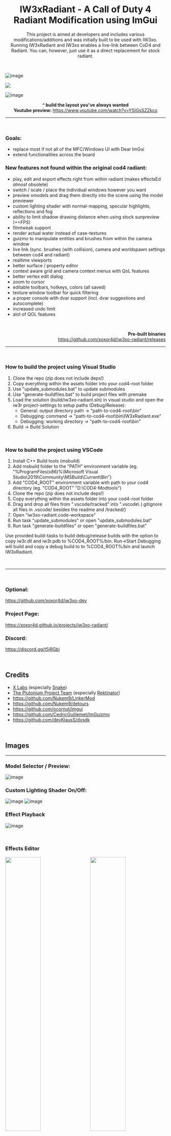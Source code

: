 <h1 align="center">IW3xRadiant - A Call of Duty 4 Radiant Modification using ImGui</h3>

<p align="center">
This project is aimed at developers and includes various modifications/additions and was initially built to be used with IW3xo.
Running IW3xRadiant and IW3xo enables a live-link between CoD4 and Radiant. You can, however, just use it as a direct replacement for stock radiant.
</p>

<br>

![image](https://user-images.githubusercontent.com/45299104/143088571-8a392c17-ed21-4639-9afb-f4fa492e3fca.jpg)

![](readme/effects.gif)

![image](readme/feat_ui.gif)

<p align="center">
	<b>^ build the layout you've always wanted</b><br>
    <b>Youtube preview: </b>
    <a href="https://www.youtube.com/watch?v=YSIGsSZZkco">https://www.youtube.com/watch?v=YSIGsSZZkco</a><br>
</p>

___

<br>

### Goals:
- replace most if not all of the MFC/Windows UI with Dear ImGui
- extend functionalities across the board

### New features not found within the original cod4 radiant:
- play, edit and export effects right from within radiant (makes effectsEd _almost_ obsolete)
- switch / scale / place the individual windows however you want
- preview xmodels and drag them directly into the scene using the model previewer
- custom lighting shader with normal-mapping, specular highlights, reflections and fog
- ability to limit shadow drawing distance when using stock sunpreview (++FPS)
- filmtweak support
- render actual water instead of case-textures 
- guizmo to manipulate entities and brushes from within the camera window
- live link (sync. brushes (with collision), camera and worldspawn settings between cod4 and radiant)
- realtime viewports
- better surface / property editor
- context aware grid and camera context menus with QoL features
- better vertex edit dialog
- zoom to cursor
- editable toolbars, hotkeys, colors (all saved)
- texture window toolbar for quick filtering
- a proper console with dvar support (incl. dvar suggestions and autocomplete)
- increased undo limit
- alot of QOL features

<br>

<p align="right">
	<b>Pre-built binaries</b><br>
    <a href="https://github.com/xoxor4d/iw3xo-radiant/releases">https://github.com/xoxor4d/iw3xo-radiant/releases</a><br>
</p>


___

<br>

### How to build the project using Visual Studio
1. Clone the repo (zip does not include deps!)
2. Copy everything within the assets folder into your cod4-root folder
3. Use "update_submodules.bat" to update submodules
4. Use "generate-buildfiles.bat" to build project files with premake
5. Load the solution (build/iw3xo-radiant.sln) in visual studio and open the iw3r project-settings to setup paths (Debug/Release):
   - General:   output directory path -> "path-to-cod4-root\bin\"
   - Debugging: command -> "path-to-cod4-root\bin\IW3xRadiant.exe"
   - Debugging: working directory -> "path-to-cod4-root\bin\"
6. Build -> Build Solution

<br>

### How to build the project using VSCode
1. Install C++ Build tools (msbuild)
2. Add msbuild folder to the "PATH" environment variable (eg. "%ProgramFiles(x86)%\Microsoft Visual Studio\2019\Community\MSBuild\Current\Bin")
3. Add "COD4_ROOT" environment variable with path to your cod4 directory (eg. "COD4_ROOT" "D:\COD4-Modtools")
4. Clone the repo (zip does not include deps!)
5. Copy everything within the assets folder into your cod4-root folder
6. Drag and drop all files from ".vscode/tracked\" into ".vscode\ (.gitignore all files in .vscode/ besides the readme and /tracked/)
7. Open "iw3xo-radiant.code-workspace" 
8. Run task "update_submodules" or open "update_submodules.bat"
9. Run task "generate-buildfiles" or open "generate-buildfiles.bat"

Use provided build-tasks to build debug/release builds with the option to copy iw3r.dll and iw3r.pdb to %COD4_ROOT%/bin.
Run->Start Debugging will build and copy a debug build to to %COD4_ROOT%/bin and launch IW3xRadiant.

<br>

___

<br>

### Optional:  
https://github.com/xoxor4d/iw3xo-dev

### Project Page:  
https://xoxor4d.github.io/projects/iw3xo-radiant/

### Discord:  
https://discord.gg/t5jRGbj

<br>

## Credits
- [X Labs](https://github.com/XLabsProject) (especially [Snake](https://github.com/momo5502))
- [The Plutonium Project Team](https://plutonium.pw/) (especially [Rektinator](https://github.com/RektInator))
- https://github.com/Nukem9/LinkerMod
- https://github.com/Nukem9/detours
- https://github.com/ocornut/imgui
- https://github.com/CedricGuillemet/ImGuizmo
- https://github.com/devKlausS/dxsdk

<br>

## Images
---

### Model Selector / Preview:
![image](https://user-images.githubusercontent.com/45299104/146609277-803b9203-4a64-4355-99fc-32cfb7ad6d82.jpg)

### Custom Lighting Shader On/Off:
![image](https://user-images.githubusercontent.com/45299104/146609441-50255d3c-0dc0-4f9a-894e-373abf4eafc6.jpg)
![image](https://user-images.githubusercontent.com/45299104/146609445-e11ae289-641e-4979-915b-bbb0c6b4942b.jpg)

### Effect Playback
![image](https://xoxor4d.github.io/assets/img/iw3xo-radiant/gif/radiant_effect_leaves.gif)

<br>

### Effects Editor
<p float="left">
  <img src="https://user-images.githubusercontent.com/45299104/159173092-10d91c68-094d-464d-ade4-ea90cdcd387a.jpg" width="47%" />
  <img src="https://user-images.githubusercontent.com/45299104/159173144-1fd8e23e-2d39-4621-918e-884f37e83968.jpg" width="47%" align="right" /> 
</p>

![image](https://user-images.githubusercontent.com/45299104/159173151-f54c7bb6-6b1f-438b-b667-f04747147a97.jpg)


<br>

## Disclaimer
This software has been created purely for the purposes of academic research. Project maintainers are not responsible or liable for misuse of the software. Use responsibly.
